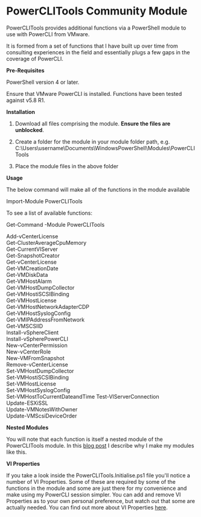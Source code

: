 # PowerCLITools Community Module

PowerCLITools provides additional functions via a PowerShell module to use with PowerCLI from VMware.

It is formed from a set of functions that I have built up over time from consulting experiences in the field and essentially plugs a few gaps in the coverage of PowerCLI.

**Pre-Requisites**

PowerShell version 4 or later.

Ensure that VMware PowerCLI is installed. Functions have been tested against v5.8 R1.


**Installation**


1) Download all files comprising the module. **Ensure the files are unblocked**.

2) Create a folder for the module in your module folder path, e.g. C:\Users\username\Documents\WindowsPowerShell\Modules\PowerCLITools

3) Place the module files in the above folder


**Usage**

The below command will make all of the functions in the module available

Import-Module PowerCLITools

To see a list of available functions:

Get-Command -Module PowerCLITools

                         
Add-vCenterLicense            
Get-ClusterAverageCpuMemory   
Get-CurrentVIServer           
Get-SnapshotCreator           
Get-vCenterLicense            
Get-VMCreationDate            
Get-VMDiskData                
Get-VMHostAlarm               
Get-VMHostDumpCollector       
Get-VMHostiSCSIBinding        
Get-VMHostLicense             
Get-VMHostNetworkAdapterCDP   
Get-VMHostSyslogConfig        
Get-VMIPAddressFromNetwork    
Get-VMSCSIID                  
Install-vSphereClient         
Install-vSpherePowerCLI       
New-vCenterPermission         
New-vCenterRole               
New-VMFromSnapshot            
Remove-vCenterLicense         
Set-VMHostDumpCollector       
Set-VMHostiSCSIBinding        
Set-VMHostLicense             
Set-VMHostSyslogConfig        
Set-VMHostToCurrentDateandTime
Test-VIServerConnection       
Update-ESXiSSL                
Update-VMNotesWithOwner       
Update-VMScsiDeviceOrder


**Nested Modules**

You will note that each function is itself a nested module of the PowerCLITools module. In this [blog post](http://www.jonathanmedd.net/2013/11/powercli-in-the-enterprise-breaking-the-magicians-code-function-templates.html) I describe why I make my modules like this.




**VI Properties**

If you take a look inside the PowerCLITools.Initialise.ps1 file you'll notice a number of VI Properties. Some of these are required by some of the functions in the module and some are just there for my convenience and make using my PowerCLI session simpler. You can add and remove VI Properties as to your own personal preference, but watch out that some are actually needed.  You can find out more about VI Properties [here](http://blogs.vmware.com/PowerCLI/2011/08/ability-to-customize-vi-objects.html).

